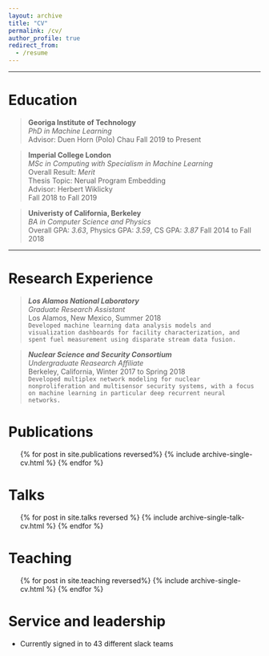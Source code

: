 ```yaml
---
layout: archive
title: "CV"
permalink: /cv/
author_profile: true
redirect_from:
  - /resume
---
```


---

# Education

> **Georiga Institute of Technology**  
> _PhD in Machine Learning_  
> Advisor: Duen Horn (Polo) Chau
> Fall 2019 to Present

> **Imperial College London**  
> _MSc in Computing with Specialism in Machine Learning_  
> Overall Result: _Merit_  
> Thesis Topic: Nerual Program Embedding  
> Advisor: Herbert Wiklicky  
> Fall 2018 to Fall 2019

> **Univeristy of California, Berkeley**  
> _BA in Computer Science and Physics_  
> Overall GPA: _3.63_, Physics GPA: _3.59_, CS GPA: _3.87_
> Fall 2014 to Fall 2018

---

# Research Experience

> **_Los Alamos National Laboratory_**  
> _Graduate Research Assistant_  
> Los Alamos, New Mexico, Summer 2018  
> `Developed machine learning data analysis models and visualization dashboards for facility characterization, and spent fuel measurement using disparate stream data fusion.`

> **_Nuclear Science and Security Consortium_**  
> _Undergraduate Reasearch Affiliate_  
> Berkeley, California, Winter 2017 to Spring 2018  
> `Developed multiplex network modeling for nuclear nonproliferation and multisensor security systems, with a focus on machine learning in particular deep recurrent neural networks.`

# Publications

  <ul>{% for post in site.publications reversed%}
    {% include archive-single-cv.html %}
  {% endfor %}</ul>
  
Talks
======
  <ul>{% for post in site.talks reversed %}
    {% include archive-single-talk-cv.html %}
  {% endfor %}</ul>
  
Teaching
======
  <ul>{% for post in site.teaching reversed%}
    {% include archive-single-cv.html %}
  {% endfor %}</ul>
  
Service and leadership
======
* Currently signed in to 43 different slack teams
